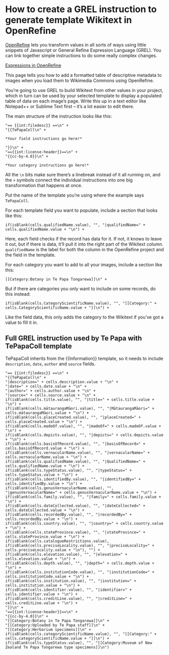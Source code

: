 # How to create a GREL instruction to generate template Wikitext in OpenRefine
[OpenRefine](https://openrefine.org/) lets you transform values in all sorts of ways using little snippets of Javascript or General Refine Expression Language (GREL). You can link together simple instructions to do some really complex changes.

[Expressions in OpenRefine](https://openrefine.org/docs/manual/expressions)

This page tells you how to add a formatted table of descriptive metadata to images when you load them to Wikimedia Commons using OpenRefine.

You’re going to use GREL to build Wikitext from other values in your project, which in turn can be used by your selected template to display a populated table of data on each image’s page. Write this up in a text editor like Notepad++ or Sublime Text first – it’s a lot easier to edit there.

The main structure of the instruction looks like this:

```
"== {{int:filedesc}} ==\n" +
"{{TePapaColl\n" +

*Your field instructions go here!*

"}}\n" +
"=={{int:license-header}}==\n" +
"{{cc-by-4.0}}\n" +

*Your category instructions go here!*
```

All the `\n` bits make sure there’s a linebreak instead of it all running on, and the `+` symbols connect the individual instructions into one big transformation that happens at once.

Put the name of the template you’re using where the example says `TePapaColl`.

For each template field you want to populate, include a section that looks like this:

```
if(isBlank(cells.qualifiedName.value), "", "|qualifiedName=" + cells.qualifiedName.value + "\n") +
```

Here, each field checks if the record has data for it. If not, it knows to leave it out, but if there is data, it’ll pull it into the right part of the Wikitext column. `qualifiedName` is the label for both the column in the OpenRefine project and the field in the template.

For each category you want to add to all your images, include a section like this:

```
[[Category:Botany in Te Papa Tongarewa]]\n" +
```

But if there are categories you only want to include on some records, do this instead:

```
if(isBlank(cells.CategoryScientificName.value), "", "[[Category:" + cells.CategoryScientificName.value + "]]\n") +
```

Like the field data, this only adds the category to the Wikitext if you’ve got a value to fill it in.

## Full GREL instruction used by Te Papa with TePapaColl template
TePapaColl inherits from the {{Information}} template, so it needs to include `description`, `date`, `author` and `source` fields.
```
"== {{int:filedesc}} ==\n" +
"{{TePapaColl\n" +
"|description=" + cells.description.value + "\n" +
"|date=" + cells.date.value + "\n" +
"|author=" + cells.author.value + "\n" +
"|source=" + cells.source.value + "\n" +
if(isBlank(cells.title.value), "", "|title=" + cells.title.value + "\n") +
if(isBlank(cells.mātaurangaMāori.value), "", "|MātaurangaMāori=" + cells.mātaurangaMāori.value + "\n") +
if(isBlank(cells.placeCreated.value), "", "|placeCreated=" + cells.placeCreated.value + "\n") +
if(isBlank(cells.madeOf.value), "", "|madeOf=" + cells.madeOf.value + "\n") +
if(isBlank(cells.depicts.value), "", "|depicts=" + cells.depicts.value + "\n") +
if(isBlank(cells.basisOfRecord.value), "", "|basisOfRecord=" + cells.basisOfRecord.value + "\n") +
if(isBlank(cells.vernacularName.value), "", "|vernacularName=" + cells.vernacularName.value + "\n") +
if(isBlank(cells.qualifiedName.value), "", "|QualifiedName=" + cells.qualifiedName.value + "\n") +
if(isBlank(cells.typeStatus.value), "", "|typeStatus=" + cells.typeStatus.value + "\n") +
if(isBlank(cells.identifiedBy.value), "", "|identifiedBy=" + cells.identifiedBy.value + "\n") +
if(isBlank(cells.genusVernacularName.value), "", "|genusVernacularName=" + cells.genusVernacularName.value + "\n") +
if(isBlank(cells.family.value), "", "|family=" + cells.family.value + "\n") +
if(isBlank(cells.dateCollected.value), "", "|dateCollected=" + cells.dateCollected.value + "\n") +
if(isBlank(cells.recordedBy.value), "", "|recordedBy=" + cells.recordedBy.value + "\n") +
if(isBlank(cells.country.value), "", "|country=" + cells.country.value + "\n") +
if(isBlank(cells.stateProvince.value), "", "|stateProvince=" + cells.stateProvince.value + "\n") +
if(isBlank(cells.catalogueRestrictions.value), if(isBlank(cells.preciseLocality.value), "", "|preciseLocality=" + cells.preciseLocality.value + "\n"), "") +
if(isBlank(cells.elevation.value), "", "|elevation=" + cells.elevation.value + "\n") +
if(isBlank(cells.depth.value), "", "|depth=" + cells.depth.value + "\n") +
if(isBlank(cells.institutionCode.value), "", "|institutionCode=" + cells.institutionCode.value + "\n") +
if(isBlank(cells.institution.value), "", "|institution=" + cells.institution.value + "\n") +
if(isBlank(cells.identifier.value), "", "|identifier=" + cells.identifier.value + "\n") +
if(isBlank(cells.creditLine.value), "", "|creditLine=" + cells.creditLine.value + "\n") +
"}}\n" +
"=={{int:license-header}}==\n" +
"{{cc-by-4.0}}\n" +
"[[Category:Botany in Te Papa Tongarewa]]\n" +
"[[Category:Uploaded by Te Papa staff]]\n" +
"[[Category:Herbarium specimens]]\n" +
if(isBlank(cells.categoryScientificName.value), "", "[[Category:" + cells.categoryScientificName.value + "]]\n") +
if(isBlank(cells.typeStatus.value), "", "[[Category:Museum of New Zealand Te Papa Tongarewa type specimens]]\n")
```
